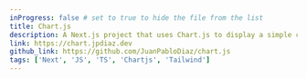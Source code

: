 ```yaml
---
inProgress: false # set to true to hide the file from the list
title: Chart.js
description: A Next.js project that uses Chart.js to display a simple chart with random data.
link: https://chart.jpdiaz.dev
github_link: https://github.com/JuanPabloDiaz/chart.js
tags: ['Next', 'JS', 'TS', 'Chartjs', 'Tailwind']
---
```

